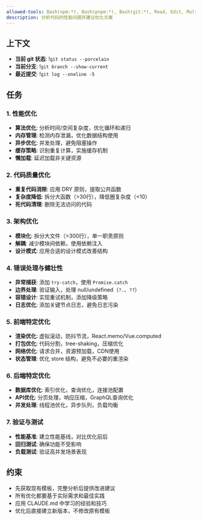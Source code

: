 ```yaml
---
allowed-tools: Bash(npm:*), Bash(pnpm:*), Bash(git:*), Read, Edit, MultiEdit, Grep, Task, TodoRead, TodoWrite
description: 分析代码的性能问题并建议优化方案
---
```


## 上下文

- **当前 git 状态**: !`git status --porcelain`
- **当前分支**: !`git branch --show-current`
- **最近提交**: !`git log --oneline -5`

## 任务

### 1. 性能优化

- **算法优化**: 分析时间/空间复杂度，优化循环和递归
- **内存管理**: 检测内存泄漏，优化数据结构使用
- **异步优化**: 并发处理，避免阻塞操作
- **缓存策略**: 识别重复计算，实施缓存机制
- **懒加载**: 延迟加载非关键资源

### 2. 代码质量优化

- **重复代码消除**: 应用 DRY 原则，提取公共函数
- **复杂度降低**: 拆分大函数（>30行），降低圈复杂度（<10）
- **死代码清理**: 删除无法访问的代码

### 3. 架构优化

- **模块化**: 拆分大文件（>300行），单一职责原则
- **解耦**: 减少模块间依赖，使用依赖注入
- **设计模式**: 应用合适的设计模式改善结构

### 4. 错误处理与健壮性

- **异常捕获**: 添加 `try-catch`，使用 `Promise.catch`
- **边界处理**: 验证输入，处理 null/undefined（`?.`、`??`）
- **容错设计**: 实现重试机制，添加降级策略
- **日志优化**: 添加关键节点日志，避免日志污染

### 5. 前端特定优化

- **渲染优化**: 虚拟滚动，防抖节流，React.memo/Vue.computed
- **打包优化**: 代码分割，tree-shaking，压缩优化
- **网络优化**: 请求合并，资源预加载，CDN使用
- **状态管理**: 优化 store 结构，避免不必要的重渲染

### 6. 后端特定优化

- **数据库优化**: 索引优化，查询优化，连接池配置
- **API优化**: 分页处理，响应压缩，GraphQL查询优化
- **并发处理**: 线程池优化，异步队列，负载均衡

### 7. 验证与测试

- **性能基准**: 建立性能基线，对比优化前后
- **回归测试**: 确保功能不受影响
- **负载测试**: 验证高并发场景表现

## 约束

- 先获取现有模板，完整分析后提供改进建议
- 所有优化都要基于实际需求和最佳实践
- 应用 CLAUDE.md 中学习的经验和技巧
- 优化后直接建立新版本，不修改原有模板
